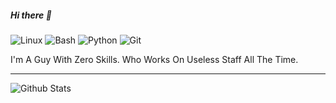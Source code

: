 ##### Hi there 👋

![Linux](https://img.shields.io/static/v1?style=square&color=0F0F0F&logoColor=FFFFCC&logo=linux&label=&message=Linux) ![Bash](https://img.shields.io/static/v1?style=square&color=0F0F0F&logoColor=FFFFCC&logo=gnu-bash&label=&message=Bash) ![Python](https://img.shields.io/static/v1?style=square&color=0F0F0F&logoColor=FFFFCC&logo=python&label=&message=Python) ![Git](https://img.shields.io/static/v1?style=square&color=0F0F0F&logoColor=FFFFCC&logo=git&label=&message=Git)

I'm A Guy With Zero Skills. Who Works On Useless Staff All The Time.
***
![Github Stats](https://github-readme-stats.vercel.app/api?username=iamYahik0&show_icons=true&title_color=000&icon_color=000&text_color=000)  
